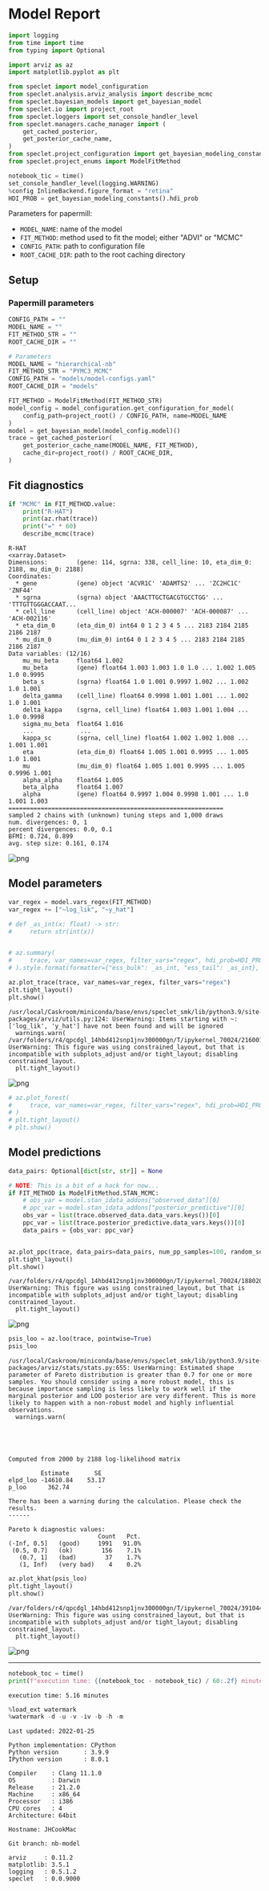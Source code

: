 # Model Report

```python
import logging
from time import time
from typing import Optional

import arviz as az
import matplotlib.pyplot as plt

from speclet import model_configuration
from speclet.analysis.arviz_analysis import describe_mcmc
from speclet.bayesian_models import get_bayesian_model
from speclet.io import project_root
from speclet.loggers import set_console_handler_level
from speclet.managers.cache_manager import (
    get_cached_posterior,
    get_posterior_cache_name,
)
from speclet.project_configuration import get_bayesian_modeling_constants
from speclet.project_enums import ModelFitMethod
```

```python
notebook_tic = time()
set_console_handler_level(logging.WARNING)
%config InlineBackend.figure_format = "retina"
HDI_PROB = get_bayesian_modeling_constants().hdi_prob
```

Parameters for papermill:

- `MODEL_NAME`: name of the model
- `FIT_METHOD`: method used to fit the model; either "ADVI" or "MCMC"
- `CONFIG_PATH`: path to configuration file
- `ROOT_CACHE_DIR`: path to the root caching directory

## Setup

### Papermill parameters

```python
CONFIG_PATH = ""
MODEL_NAME = ""
FIT_METHOD_STR = ""
ROOT_CACHE_DIR = ""
```

```python
# Parameters
MODEL_NAME = "hierarchical-nb"
FIT_METHOD_STR = "PYMC3_MCMC"
CONFIG_PATH = "models/model-configs.yaml"
ROOT_CACHE_DIR = "models"
```

```python
FIT_METHOD = ModelFitMethod(FIT_METHOD_STR)
model_config = model_configuration.get_configuration_for_model(
    config_path=project_root() / CONFIG_PATH, name=MODEL_NAME
)
model = get_bayesian_model(model_config.model)()
trace = get_cached_posterior(
    get_posterior_cache_name(MODEL_NAME, FIT_METHOD),
    cache_dir=project_root() / ROOT_CACHE_DIR,
)
```

## Fit diagnostics

```python
if "MCMC" in FIT_METHOD.value:
    print("R-HAT")
    print(az.rhat(trace))
    print("=" * 60)
    describe_mcmc(trace)
```

    R-HAT
    <xarray.Dataset>
    Dimensions:        (gene: 114, sgrna: 338, cell_line: 10, eta_dim_0: 2188, mu_dim_0: 2188)
    Coordinates:
      * gene           (gene) object 'ACVR1C' 'ADAMTS2' ... 'ZC2HC1C' 'ZNF44'
      * sgrna          (sgrna) object 'AAACTTGCTGACGTGCCTGG' ... 'TTTGTTGGGACCAAT...
      * cell_line      (cell_line) object 'ACH-000007' 'ACH-000087' ... 'ACH-002116'
      * eta_dim_0      (eta_dim_0) int64 0 1 2 3 4 5 ... 2183 2184 2185 2186 2187
      * mu_dim_0       (mu_dim_0) int64 0 1 2 3 4 5 ... 2183 2184 2185 2186 2187
    Data variables: (12/16)
        mu_mu_beta     float64 1.002
        mu_beta        (gene) float64 1.003 1.003 1.0 1.0 ... 1.002 1.005 1.0 0.9995
        beta_s         (sgrna) float64 1.0 1.001 0.9997 1.002 ... 1.002 1.0 1.001
        delta_gamma    (cell_line) float64 0.9998 1.001 1.001 ... 1.002 1.0 1.001
        delta_kappa    (sgrna, cell_line) float64 1.003 1.001 1.004 ... 1.0 0.9998
        sigma_mu_beta  float64 1.016
        ...             ...
        kappa_sc       (sgrna, cell_line) float64 1.002 1.002 1.008 ... 1.001 1.001
        eta            (eta_dim_0) float64 1.005 1.001 0.9995 ... 1.005 1.0 1.001
        mu             (mu_dim_0) float64 1.005 1.001 0.9995 ... 1.005 0.9996 1.001
        alpha_alpha    float64 1.005
        beta_alpha     float64 1.007
        alpha          (gene) float64 0.9997 1.004 0.9998 1.001 ... 1.0 1.001 1.003
    ============================================================
    sampled 2 chains with (unknown) tuning steps and 1,000 draws
    num. divergences: 0, 1
    percent divergences: 0.0, 0.1
    BFMI: 0.724, 0.899
    avg. step size: 0.161, 0.174

![png](hierarchical-nb_PYMC3_MCMC_files/hierarchical-nb_PYMC3_MCMC_10_1.png)

## Model parameters

```python
var_regex = model.vars_regex(FIT_METHOD)
var_regex += ["~log_lik", "~y_hat"]
```

```python
# def _as_int(x: float) -> str:
#     return str(int(x))


# az.summary(
#     trace, var_names=var_regex, filter_vars="regex", hdi_prob=HDI_PROB
# ).style.format(formatter={"ess_bulk": _as_int, "ess_tail": _as_int}, precision=2)
```

```python
az.plot_trace(trace, var_names=var_regex, filter_vars="regex")
plt.tight_layout()
plt.show()
```

    /usr/local/Caskroom/miniconda/base/envs/speclet_smk/lib/python3.9/site-packages/arviz/utils.py:124: UserWarning: Items starting with ~: ['log_lik', 'y_hat'] have not been found and will be ignored
      warnings.warn(
    /var/folders/r4/qpcdgl_14hbd412snp1jnv300000gn/T/ipykernel_70024/2160019948.py:2: UserWarning: This figure was using constrained_layout, but that is incompatible with subplots_adjust and/or tight_layout; disabling constrained_layout.
      plt.tight_layout()

![png](hierarchical-nb_PYMC3_MCMC_files/hierarchical-nb_PYMC3_MCMC_14_1.png)

```python
# az.plot_forest(
#     trace, var_names=var_regex, filter_vars="regex", hdi_prob=HDI_PROB, combined=True
# )
# plt.tight_layout()
# plt.show()
```

## Model predictions

```python
data_pairs: Optional[dict[str, str]] = None

# NOTE: This is a bit of a hack for now...
if FIT_METHOD is ModelFitMethod.STAN_MCMC:
    # obs_var = model.stan_idata_addons["observed_data"][0]
    # ppc_var = model.stan_idata_addons["posterior_predictive"][0]
    obs_var = list(trace.observed_data.data_vars.keys())[0]
    ppc_var = list(trace.posterior_predictive.data_vars.keys())[0]
    data_pairs = {obs_var: ppc_var}


az.plot_ppc(trace, data_pairs=data_pairs, num_pp_samples=100, random_seed=123)
plt.tight_layout()
plt.show()
```

    /var/folders/r4/qpcdgl_14hbd412snp1jnv300000gn/T/ipykernel_70024/1880208410.py:13: UserWarning: This figure was using constrained_layout, but that is incompatible with subplots_adjust and/or tight_layout; disabling constrained_layout.
      plt.tight_layout()

![png](hierarchical-nb_PYMC3_MCMC_files/hierarchical-nb_PYMC3_MCMC_17_1.png)

```python
psis_loo = az.loo(trace, pointwise=True)
psis_loo
```

    /usr/local/Caskroom/miniconda/base/envs/speclet_smk/lib/python3.9/site-packages/arviz/stats/stats.py:655: UserWarning: Estimated shape parameter of Pareto distribution is greater than 0.7 for one or more samples. You should consider using a more robust model, this is because importance sampling is less likely to work well if the marginal posterior and LOO posterior are very different. This is more likely to happen with a non-robust model and highly influential observations.
      warnings.warn(





    Computed from 2000 by 2188 log-likelihood matrix

             Estimate       SE
    elpd_loo -14610.84    53.17
    p_loo      362.74        -

    There has been a warning during the calculation. Please check the results.
    ------

    Pareto k diagnostic values:
                             Count   Pct.
    (-Inf, 0.5]   (good)     1991   91.0%
     (0.5, 0.7]   (ok)        156    7.1%
       (0.7, 1]   (bad)        37    1.7%
       (1, Inf)   (very bad)    4    0.2%

```python
az.plot_khat(psis_loo)
plt.tight_layout()
plt.show()
```

    /var/folders/r4/qpcdgl_14hbd412snp1jnv300000gn/T/ipykernel_70024/3910446358.py:2: UserWarning: This figure was using constrained_layout, but that is incompatible with subplots_adjust and/or tight_layout; disabling constrained_layout.
      plt.tight_layout()

![png](hierarchical-nb_PYMC3_MCMC_files/hierarchical-nb_PYMC3_MCMC_19_1.png)

---

```python
notebook_toc = time()
print(f"execution time: {(notebook_toc - notebook_tic) / 60:.2f} minutes")
```

    execution time: 5.16 minutes

```python
%load_ext watermark
%watermark -d -u -v -iv -b -h -m
```

    Last updated: 2022-01-25

    Python implementation: CPython
    Python version       : 3.9.9
    IPython version      : 8.0.1

    Compiler    : Clang 11.1.0
    OS          : Darwin
    Release     : 21.2.0
    Machine     : x86_64
    Processor   : i386
    CPU cores   : 4
    Architecture: 64bit

    Hostname: JHCookMac

    Git branch: nb-model

    arviz     : 0.11.2
    matplotlib: 3.5.1
    logging   : 0.5.1.2
    speclet   : 0.0.9000
